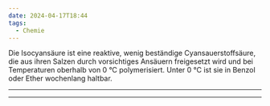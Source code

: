 ```yaml
---
date: 2024-04-17T18:44
tags:
  - Chemie
---
```

Die Isocyansäure ist eine reaktive, wenig beständige Cyansauerstoffsäure, die aus ihren Salzen durch vorsichtiges Ansäuern freigesetzt wird und bei Temperaturen oberhalb von 0 °C polymerisiert. Unter 0 °C ist sie in Benzol oder Ether wochenlang haltbar.

---

---